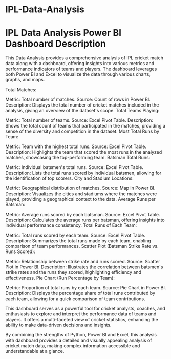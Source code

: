 # IPL-Data-Analysis
# IPL Data Analysis Power BI Dashboard Description

This Data Analysis provides a comprehensive analysis of IPL cricket match data along with a dashboard, offering insights into various metrics and performance indicators of teams and players. The dashboard leverages both Power BI and Excel to visualize the data through various charts, graphs, and maps.

Total Matches:

Metric: Total number of matches.
Source: Count of rows in Power BI.
Description: Displays the total number of cricket matches included in the analysis, giving an overview of the dataset's scope.
Total Teams Playing:

Metric: Total number of teams.
Source: Excel Pivot Table.
Description: Shows the total count of teams that participated in the matches, providing a sense of the diversity and competition in the dataset.
Most Total Runs by Team:

Metric: Team with the highest total runs.
Source: Excel Pivot Table.
Description: Highlights the team that scored the most runs in the analyzed matches, showcasing the top-performing team.
Batsman Total Runs:

Metric: Individual batsmen's total runs.
Source: Excel Pivot Table.
Description: Lists the total runs scored by individual batsmen, allowing for the identification of top scorers.
City and Stadium Locations:

Metric: Geographical distribution of matches.
Source: Map in Power BI.
Description: Visualizes the cities and stadiums where the matches were played, providing a geographical context to the data.
Average Runs per Batsman:

Metric: Average runs scored by each batsman.
Source: Excel Pivot Table.
Description: Calculates the average runs per batsman, offering insights into individual performance consistency.
Total Runs of Each Team:

Metric: Total runs scored by each team.
Source: Excel Pivot Table.
Description: Summarizes the total runs made by each team, enabling comparison of team performances.
Scatter Plot (Batsman Strike Rate vs. Runs Scored):

Metric: Relationship between strike rate and runs scored.
Source: Scatter Plot in Power BI.
Description: Illustrates the correlation between batsmen's strike rates and the runs they scored, highlighting efficiency and effectiveness.
Pie Chart (Run Percentage by Team):

Metric: Proportion of total runs by each team.
Source: Pie Chart in Power BI.
Description: Displays the percentage share of total runs contributed by each team, allowing for a quick comparison of team contributions.

This dashboard serves as a powerful tool for cricket analysts, coaches, and enthusiasts to explore and interpret the performance data of teams and players. It offers a multi-faceted view of cricket statistics, enhancing the ability to make data-driven decisions and insights.

By combining the strengths of Python, Power BI and Excel, this analysis with dashboard provides a detailed and visually appealing analysis of cricket match data, making complex information accessible and understandable at a glance.
